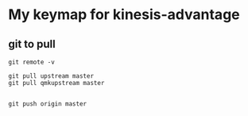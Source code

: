 # My keymap for kinesis-advantage


## git to pull

```
git remote -v

git pull upstream master
git pull qmkupstream master


git push origin master
```